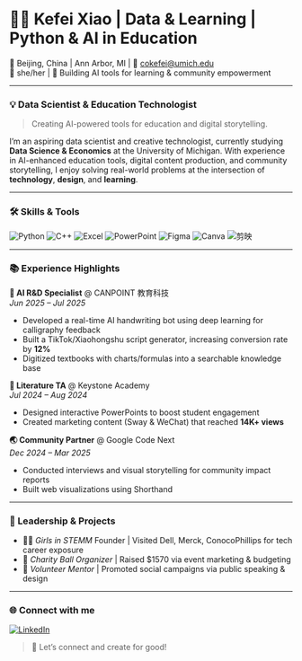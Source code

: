# 👩‍💻 Kefei Xiao | Data & Learning | Python & AI in Education

📍 Beijing, China | Ann Arbor, MI | 📧 cokefei@umich.edu  
💬 she/her | 🧠 Building AI tools for learning & community empowerment  

---

### 💡 Data Scientist & Education Technologist  
> Creating AI-powered tools for education and digital storytelling.

I’m an aspiring data scientist and creative technologist, currently studying **Data Science & Economics** at the University of Michigan. With experience in AI-enhanced education tools, digital content production, and community storytelling, I enjoy solving real-world problems at the intersection of **technology**, **design**, and **learning**.

---

### 🛠️ Skills & Tools
![Python](https://img.shields.io/badge/-Python-3776AB?style=flat&logo=python&logoColor=white)
![C++](https://img.shields.io/badge/-C++-00599C?style=flat&logo=c%2B%2B&logoColor=white)
![Excel](https://img.shields.io/badge/-Excel-217346?style=flat&logo=microsoft-excel&logoColor=white)
![PowerPoint](https://img.shields.io/badge/-PowerPoint-B7472A?style=flat&logo=microsoft-powerpoint&logoColor=white)
![Figma](https://img.shields.io/badge/-Figma-F24E1E?style=flat&logo=figma&logoColor=white)
![Canva](https://img.shields.io/badge/-Canva-00C4CC?style=flat&logo=canva&logoColor=white)
![剪映](https://img.shields.io/badge/-CapCut-000000?style=flat&logo=capcut&logoColor=white)

---

### 📚 Experience Highlights

**🔬 AI R&D Specialist** @ CANPOINT 教育科技  
*Jun 2025 – Jul 2025*  
- Developed a real-time AI handwriting bot using deep learning for calligraphy feedback  
- Built a TikTok/Xiaohongshu script generator, increasing conversion rate by **12%**  
- Digitized textbooks with charts/formulas into a searchable knowledge base  

**📖 Literature TA** @ Keystone Academy  
*Jul 2024 – Aug 2024*  
- Designed interactive PowerPoints to boost student engagement  
- Created marketing content (Sway & WeChat) that reached **14K+ views**

**🌏 Community Partner** @ Google Code Next  
*Dec 2024 – Mar 2025*  
- Conducted interviews and visual storytelling for community impact reports  
- Built web visualizations using Shorthand  

---

### 💼 Leadership & Projects

- 👩‍🔬 *Girls in STEMM* Founder | Visited Dell, Merck, ConocoPhillips for tech career exposure  
- 💃 *Charity Ball Organizer* | Raised $1570 via event marketing & budgeting  
- 🧠 *Volunteer Mentor* | Promoted social campaigns via public speaking & design

---

### 🌐 Connect with me

[![LinkedIn](https://img.shields.io/badge/-LinkedIn-0077B5?style=flat&logo=linkedin&logoColor=white)](https://www.linkedin.com/in/kefei-xiao-971a16329)

> 🚀 Let’s connect and create for good!
